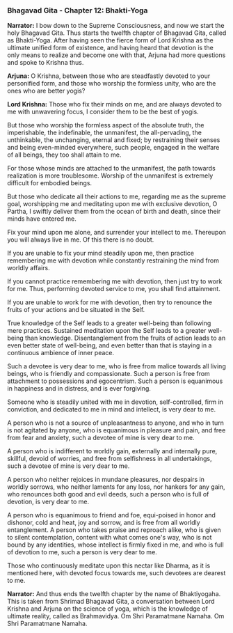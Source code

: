 ### **Bhagavad Gita - Chapter 12: Bhakti-Yoga**

**Narrator:**
I bow down to the Supreme Consciousness, and now we start the holy Bhagavad Gita. Thus starts the twelfth chapter of Bhagavad Gita, called as Bhakti-Yoga. After having seen the fierce form of Lord Krishna as the ultimate unified form of existence, and having heard that devotion is the only means to realize and become one with that, Arjuna had more questions and spoke to Krishna thus.

**Arjuna:**
O Krishna, between those who are steadfastly devoted to your personified form, and those who worship the formless unity, who are the ones who are better yogis?

**Lord Krishna:**
Those who fix their minds on me, and are always devoted to me with unwavering focus, I consider them to be the best of yogis.

But those who worship the formless aspect of the absolute truth, the imperishable, the indefinable, the unmanifest, the all-pervading, the unthinkable, the unchanging, eternal and fixed; by restraining their senses and being even-minded everywhere, such people, engaged in the welfare of all beings, they too shall attain to me.

For those whose minds are attached to the unmanifest, the path towards realization is more troublesome. Worship of the unmanifest is extremely difficult for embodied beings.

But those who dedicate all their actions to me, regarding me as the supreme goal, worshipping me and meditating upon me with exclusive devotion, O Partha, I swiftly deliver them from the ocean of birth and death, since their minds have entered me.

Fix your mind upon me alone, and surrender your intellect to me. Thereupon you will always live in me. Of this there is no doubt.

If you are unable to fix your mind steadily upon me, then practice remembering me with devotion while constantly restraining the mind from worldly affairs.

If you cannot practice remembering me with devotion, then just try to work for me. Thus, performing devoted service to me, you shall find attainment.

If you are unable to work for me with devotion, then try to renounce the fruits of your actions and be situated in the Self.

True knowledge of the Self leads to a greater well-being than following mere practices. Sustained meditation upon the Self leads to a greater well-being than knowledge. Disentanglement from the fruits of action leads to an even better state of well-being, and even better than that is staying in a continuous ambience of inner peace.

Such a devotee is very dear to me, who is free from malice towards all living beings, who is friendly and compassionate. Such a person is free from attachment to possessions and egocentrism. Such a person is equanimous in happiness and in distress, and is ever forgiving.

Someone who is steadily united with me in devotion, self-controlled, firm in conviction, and dedicated to me in mind and intellect, is very dear to me.

A person who is not a source of unpleasantness to anyone, and who in turn is not agitated by anyone, who is equanimous in pleasure and pain, and free from fear and anxiety, such a devotee of mine is very dear to me.

A person who is indifferent to worldly gain, externally and internally pure, skillful, devoid of worries, and free from selfishness in all undertakings, such a devotee of mine is very dear to me.

A person who neither rejoices in mundane pleasures, nor despairs in worldly sorrows, who neither laments for any loss, nor hankers for any gain, who renounces both good and evil deeds, such a person who is full of devotion, is very dear to me.

A person who is equanimous to friend and foe, equi-poised in honor and dishonor, cold and heat, joy and sorrow, and is free from all worldly entanglement. A person who takes praise and reproach alike, who is given to silent contemplation, content with what comes one's way, who is not bound by any identities, whose intellect is firmly fixed in me, and who is full of devotion to me, such a person is very dear to me.

Those who continuously meditate upon this nectar like Dharma, as it is mentioned here, with devoted focus towards me, such devotees are dearest to me.

**Narrator:**
And thus ends the twelfth chapter by the name of Bhaktiyogaha. This is taken from Shrimad Bhagavad Gita, a conversation between Lord Krishna and Arjuna on the science of yoga, which is the knowledge of ultimate reality, called as Brahmavidya. Om Shri Paramatmane Namaha. Om Shri Paramatmane Namaha.
